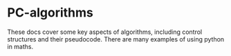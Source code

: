 # PC-algorithms

These docs cover some key aspects of algorithms, including control structures and their pseudocode.
There are many examples of using python in maths.
